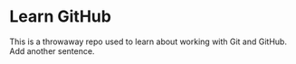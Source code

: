 # Learn GitHub

This is a throwaway repo used to learn about working with Git and GitHub.
Add another sentence.
